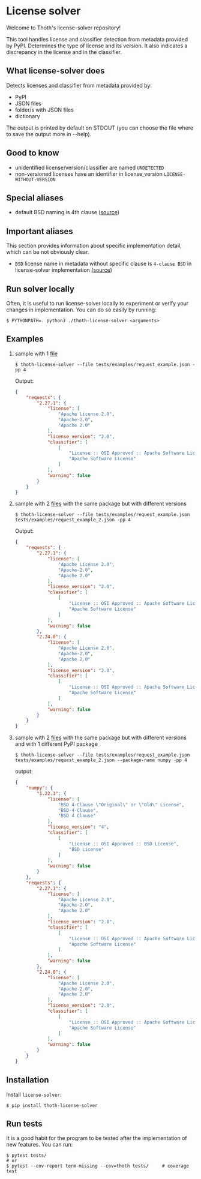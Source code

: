 # License solver
Welcome to Thoth's license-solver repository!

This tool handles license and classifier detection from metadata provided by PyPI. Determines the type of license and its version. It also indicates a discrepancy in the license and in the classifier.

## What license-solver does
Detects licenses and classifier from metadata provided by:
   - PyPI
   - JSON files
   - folder/s with JSON files
   - dictionary

The output is printed by default on STDOUT (you can choose the file where to save the output more in --help).

## Good to know
- unidentified license/version/classifier are named `UNDETECTED`
- non-versioned licenses have an identifier in license_version `LICENSE-WITHOUT-VERSION`

## Special aliases
- default BSD naming is 4th clause ([source](https://en.wikipedia.org/wiki/BSD_licenses#Terms))

## Important aliases
This section provides information about specific implementation detail, which can be not obviously clear.
- `BSD` license name in metadata without specific clause is `4-clause BSD` in license-solver implementation ([source](https://en.wikipedia.org/wiki/BSD_licenses#Terms))

## Run solver locally
Often, it is useful to run license-solver locally to experiment or verify your changes in implementation. You can do so easily
by running:
```shell
$ PYTHONPATH=. python3 ./thoth-license-solver <arguments>
```

## Examples
1. sample with 1 [file](https://github.com/thoth-station/license-solver/tree/master/tests/examples/request_example.json)
    ```shell
    $ thoth-license-solver --file tests/examples/request_example.json -pp 4
    ```
    Output:
    ```json
    {
        "requests": {
            "2.27.1": {
                "license": [
                    "Apache License 2.0",
                    "Apache-2.0",
                    "Apache 2.0"
                ],
                "license_version": "2.0",
                "classifier": [
                    [
                        "License :: OSI Approved :: Apache Software License",
                        "Apache Software License"
                    ]
                ],
                "warning": false
            }
        }
    }
    ```
2. sample with 2 [files](https://github.com/thoth-station/license-solver/tree/master/tests/examples/) with the same package but with different versions
    ```shell
    $ thoth-license-solver --file tests/examples/request_example.json tests/examples/request_example_2.json -pp 4
    ```
    Output:
    ```json
    {
        "requests": {
            "2.27.1": {
                "license": [
                    "Apache License 2.0",
                    "Apache-2.0",
                    "Apache 2.0"
                ],
                "license_version": "2.0",
                "classifier": [
                    [
                        "License :: OSI Approved :: Apache Software License",
                        "Apache Software License"
                    ]
                ],
                "warning": false
            },
            "2.24.0": {
                "license": [
                    "Apache License 2.0",
                    "Apache-2.0",
                    "Apache 2.0"
                ],
                "license_version": "2.0",
                "classifier": [
                    [
                        "License :: OSI Approved :: Apache Software License",
                        "Apache Software License"
                    ]
                ],
                "warning": false
            }
        }
    }
    ```
3. sample with 2  [files](https://github.com/thoth-station/license-solver/tree/master/tests/examples/) with the same package but with different versions and with 1 different PyPI package
    ```shell
    $ thoth-license-solver --file tests/examples/request_example.json tests/examples/request_example_2.json --package-name numpy -pp 4
    ```
    output:
    ```json
    {
        "numpy": {
            "1.22.1": {
                "license": [
                    "BSD 4-Clause \"Original\" or \"Old\" License",
                    "BSD-4-Clause",
                    "BSD 4 Clause"
                ],
                "license_version": "4",
                "classifier": [
                    [
                        "License :: OSI Approved :: BSD License",
                        "BSD License"
                    ]
                ],
                "warning": false
            }
        },
        "requests": {
            "2.27.1": {
                "license": [
                    "Apache License 2.0",
                    "Apache-2.0",
                    "Apache 2.0"
                ],
                "license_version": "2.0",
                "classifier": [
                    [
                        "License :: OSI Approved :: Apache Software License",
                        "Apache Software License"
                    ]
                ],
                "warning": false
            },
            "2.24.0": {
                "license": [
                    "Apache License 2.0",
                    "Apache-2.0",
                    "Apache 2.0"
                ],
                "license_version": "2.0",
                "classifier": [
                    [
                        "License :: OSI Approved :: Apache Software License",
                        "Apache Software License"
                    ]
                ],
                "warning": false
            }
        }
    }

    ```

## Installation
Install `license-solver`:
```shell
$ pip install thoth-license-solver
```

## Run tests
It is a good habit for the program to be tested after the implementation of new features. You can run:
```shell
$ pytest tests/
# or
$ pytest --cov-report term-missing --cov=thoth tests/     # coverage test
```
